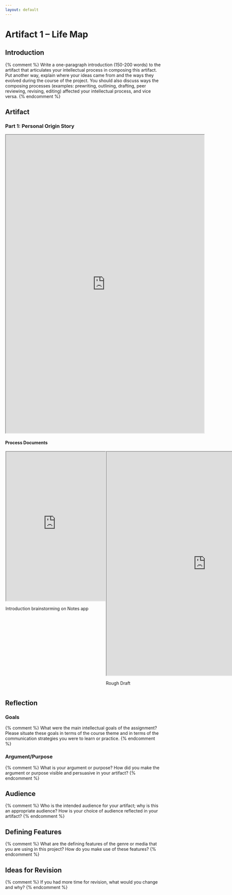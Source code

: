 ```yaml
---
layout: default
---
```


# Artifact 1 – Life Map

## Introduction

{% comment %}
    Write a one-paragraph introduction (150-200 words) to the artifact that articulates your intellectual process in composing this artifact. Put another way, explain where your ideas came from and the ways they evolved during the course of the project. You should also discuss ways the composing processes (examples: prewriting, outlining, drafting, peer reviewing, revising, editing) affected your intellectual process, and vice versa.
{% endcomment %}

## Artifact

### Part 1: Personal Origin Story

<iframe src="https://drive.google.com/file/d/1cQDo23UNxVk4wp-MBNyiPCWRB5dPGZ2y/preview" width="640" height="960" allow="autoplay"></iframe>

#### Process Documents

<div style="display: flex; margin: 1px;"><div style="flex: 1"><iframe src="https://drive.google.com/file/d/1bJawBWl16IF8oa4f5V_MIWF0Nq5PFEVs/preview" width="320" height="480" allow="autoplay"></iframe><p>Introduction brainstorming on Notes app</p></div><div style="flex: 1"><iframe src="https://drive.google.com/file/d/1wlKSqxmClPO1LAgvHx5I_5kUhVlnfMMs/preview" width="640" height="720" allow="autoplay"></iframe><p>Rough Draft</p></div></div>

## Reflection

### Goals

{% comment %}
    What were the main intellectual goals of the assignment? Please situate these goals in terms of the course theme and in terms of the communication strategies you were to learn or practice.
{% endcomment %}

### Argument/Purpose

{% comment %}
    What is your argument or purpose? How did you make the argument or purpose visible and persuasive in your artifact?
{% endcomment %}

## Audience

{% comment %}
    Who is the intended audience for your artifact; why is this an appropriate audience? How is your choice of audience reflected in your artifact?
{% endcomment %}

## Defining Features

{% comment %}
    What are the defining features of the genre or media that you are using in this project? How do you make use of these features?
{% endcomment %}

## Ideas for Revision

{% comment %}
    If you had more time for revision, what would you change and why?
{% endcomment %}
